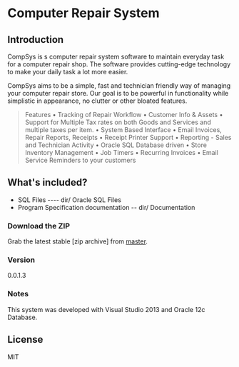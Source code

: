 Computer Repair System
==================

## Introduction
CompSys is s computer repair system software to maintain everyday task for a computer repair shop. The software provides cutting-edge technology to make your daily task a lot more easier.

CompSys aims to be a simple, fast and technician friendly way of managing your computer repair store. Our goal is to be powerful in functionality while simplistic in appearance, no clutter or other bloated features.

> Features
> •	Tracking of Repair Workflow
> •	Customer Info & Assets
> •	Support for Multiple Tax rates on both Goods and Services and multiple taxes per item.
> •	System Based Interface
> •	Email Invoices, Repair Reports, Receipts
> •	Receipt Printer Support
> •	Reporting - Sales and Technician Activity
> •	Oracle SQL Database driven
> •	Store Inventory Management
> •	Job Timers
> •	Recurring Invoices
> •	Email Service Reminders to your customers


## What's included?
 * SQL Files ---- dir/ Oracle SQL Files 
 * Program Specification documentation -- dir/ Documentation

### Download the ZIP

Grab the latest stable [zip archive] from [master](https://github.com/codingbat/Computer-Repair-System-2015/archive/master.zip).

### Version

0.0.1.3


### Notes

This system was developed with Visual Studio 2013 and Oracle 12c Database.


License
----

MIT

